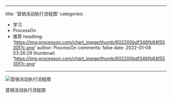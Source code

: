 
---
title: '营销活动执行流程图'
categories: 
 - 学习
 - ProcessOn
 - 推荐
headimg: 'https://img.processon.com/chart_image/thumb/602200bdf346fb64f5530f7c.png'
author: ProcessOn
comments: false
date: 2022-01-06 03:26:29
thumbnail: 'https://img.processon.com/chart_image/thumb/602200bdf346fb64f5530f7c.png'
---

<div>   
<img class="thumb" alt="营销活动执行流程图" src="https://img.processon.com/chart_image/thumb/602200bdf346fb64f5530f7c.png" referrerpolicy="no-referrer">
<p>营销活动执行流程图</p>  
</div>
            